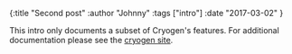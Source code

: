 {:title "Second post"
 :author "Johnny"
 :tags ["intro"]
 :date "2017-03-02"
}

This intro only documents a subset of Cryogen's features. For additional documentation please see the [cryogen site](http://cryogenweb.org).